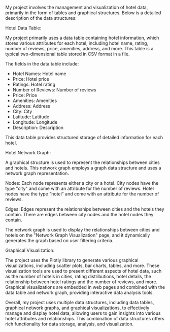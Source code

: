 My project involves the management and visualization of hotel data, primarily in the form of tables and graphical structures. Below is a detailed description of the data structures:

Hotel Data Table:

My project primarily uses a data table containing hotel information, which stores various attributes for each hotel, including hotel name, rating, number of reviews, price, amenities, address, and more. This table is a typical two-dimensional table stored in CSV format in a file.

The fields in the data table include:

- Hotel Names: Hotel name
- Price: Hotel price
- Ratings: Hotel rating
- Number of Reviews: Number of reviews
- Price: Price
- Amenities: Amenities
- Address: Address
- City: City
- Latitude: Latitude
- Longitude: Longitude
- Description: Description

This data table provides structured storage of detailed information for each hotel.

Hotel Network Graph:

A graphical structure is used to represent the relationships between cities and hotels. This network graph employs a graph data structure and uses a network graph representation.

Nodes: Each node represents either a city or a hotel. City nodes have the type "city" and come with an attribute for the number of reviews. Hotel nodes have the type "hotel" and come with an attribute for the number of reviews.

Edges: Edges represent the relationships between cities and the hotels they contain. There are edges between city nodes and the hotel nodes they contain.

The network graph is used to display the relationships between cities and hotels on the "Network Graph Visualization" page, and it dynamically generates the graph based on user filtering criteria.

Graphical Visualization:

The project uses the Plotly library to generate various graphical visualizations, including scatter plots, bar charts, tables, and more. These visualization tools are used to present different aspects of hotel data, such as the number of hotels in cities, rating distributions, hotel details, the relationship between hotel ratings and the number of reviews, and more. Graphical visualizations are embedded in web pages and combined with the data table and network graph, providing interactive data analysis tools.

Overall, my project uses multiple data structures, including data tables, graphical network graphs, and graphical visualizations, to effectively manage and display hotel data, allowing users to gain insights into various hotel attributes and relationships. This combination of data structures offers rich functionality for data storage, analysis, and visualization.